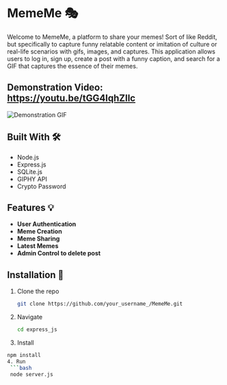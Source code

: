 # MemeMe 🎭 

Welcome to MemeMe, a platform to share your memes! Sort of like Reddit, but specifically to capture funny relatable content or imitation of culture or real-life scenarios with gifs, images, and captures.  This application allows users to log in, sign up, create a post with a funny caption, and search for a GIF that captures the essence of their memes.

## Demonstration Video: https://youtu.be/tGG4IqhZIlc
![Demonstration GIF](https://github.com/Shirly8/MemeMe/blob/88ddd591183360969957114b8b35ce8909d35709/quick.gif)



## Built With 🛠️
- Node.js
- Express.js
- SQLite.js
- GIPHY API
- Crypto Password

## Features 💡
- **User Authentication** 
- **Meme Creation**
- **Meme Sharing**
- **Latest Memes**
- **Admin Control to delete post**

## Installation 🚀
1. Clone the repo
   ```sh
   git clone https://github.com/your_username_/MemeMe.git
2. Navigate
    ```sh
   cd express_js
4.  Install
   ```bash
   npm install
4. Run
    ```bash
    node server.js
